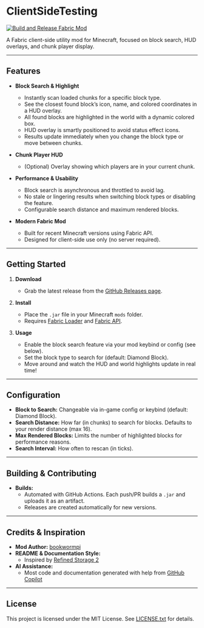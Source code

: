 # ClientSideTesting

[![Build and Release Fabric Mod](https://github.com/bookwormpi/ClientMods/actions/workflows/build.yml/badge.svg)](https://github.com/bookwormpi/ClientMods/actions/workflows/build.yml)

A Fabric client-side utility mod for Minecraft, focused on block search, HUD overlays, and chunk player display.

---

## Features

- **Block Search & Highlight**
  - Instantly scan loaded chunks for a specific block type.
  - See the closest found block’s icon, name, and colored coordinates in a HUD overlay.
  - All found blocks are highlighted in the world with a dynamic colored box.
  - HUD overlay is smartly positioned to avoid status effect icons.
  - Results update immediately when you change the block type or move between chunks.

- **Chunk Player HUD**
  - (Optional) Overlay showing which players are in your current chunk.

- **Performance & Usability**
  - Block search is asynchronous and throttled to avoid lag.
  - No stale or lingering results when switching block types or disabling the feature.
  - Configurable search distance and maximum rendered blocks.

- **Modern Fabric Mod**
  - Built for recent Minecraft versions using Fabric API.
  - Designed for client-side use only (no server required).

---

## Getting Started

1. **Download**
   - Grab the latest release from the [GitHub Releases page](../../releases).

2. **Install**
   - Place the `.jar` file in your Minecraft `mods` folder.
   - Requires [Fabric Loader](https://fabricmc.net/use/) and [Fabric API](https://modrinth.com/mod/fabric-api).

3. **Usage**
   - Enable the block search feature via your mod keybind or config (see below).
   - Set the block type to search for (default: Diamond Block).
   - Move around and watch the HUD and world highlights update in real time!

---

## Configuration

- **Block to Search:** Changeable via in-game config or keybind (default: Diamond Block).
- **Search Distance:** How far (in chunks) to search for blocks. Defaults to your render distance (max 16).
- **Max Rendered Blocks:** Limits the number of highlighted blocks for performance reasons.
- **Search Interval:** How often to rescan (in ticks).

---

## Building & Contributing

- **Builds:**
  - Automated with GitHub Actions. Each push/PR builds a `.jar` and uploads it as an artifact.
  - Releases are created automatically for new versions.

---

## Credits & Inspiration

- **Mod Author:** [bookwormpi](https://github.com/bookwormpi)
- **README & Documentation Style:**
  - Inspired by [Refined Storage 2](https://github.com/refinedmods/refinedstorage2)
- **AI Assistance:**
  - Most code and documentation generated with help from [GitHub Copilot](https://github.com/features/copilot)

---

## License

This project is licensed under the MIT License. See [LICENSE.txt](LICENSE.txt) for details.
